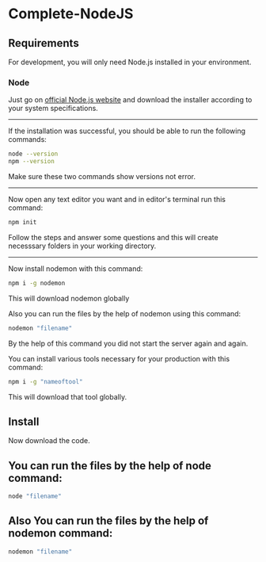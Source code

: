 # Complete-NodeJS

## Requirements
For development, you will only need Node.js installed in your environment.

### Node
Just go on [official Node.js website](https://nodejs.org/) and download the installer according to your system specifications.<hr>

If the installation was successful, you should be able to run the following commands:
```sh
node --version
npm --version
```
Make sure these two commands show versions not error.<hr>
    
Now open any text editor you want and in editor's terminal run this command:
```sh
npm init
```
Follow the steps and answer some questions and this will create necesssary folders in your working directory.<hr>

Now install nodemon with this command:
```sh
npm i -g nodemon
```
This will download nodemon globally

Also you can run the files by the help of nodemon using this command:
```sh
nodemon "filename"
```
By the help of this command you did not start the server again and again. 

You can install various tools necessary for your production with this command:
```sh
npm i -g "nameoftool"
```
This will download that tool globally. 

## Install
Now download the code.

## You can run the files by the help of node command:
```sh
node "filename"
```

## Also You can run the files by the help of nodemon command:
```sh
nodemon "filename"
```

